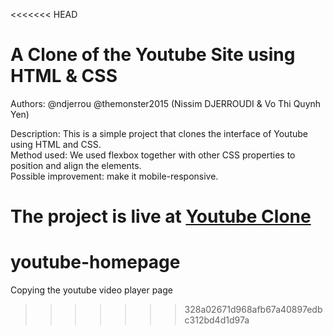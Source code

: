 <<<<<<< HEAD

# A Clone of the Youtube Site using HTML & CSS

Authors: @ndjerrou @themonster2015 (Nissim DJERROUDI & Vo Thi Quynh Yen)

Description: This is a simple project that clones the interface of Youtube using HTML and CSS.<br>
Method used: We used flexbox together with other CSS properties to position and align the elements.<br>
Possible improvement: make it mobile-responsive.<br>


The project is live at [Youtube Clone](https://ndjerrou.github.io)
=======
# youtube-homepage

Copying the youtube video player page
>>>>>>> 328a02671d968afb67a40897edbc312bd4d1d97a
